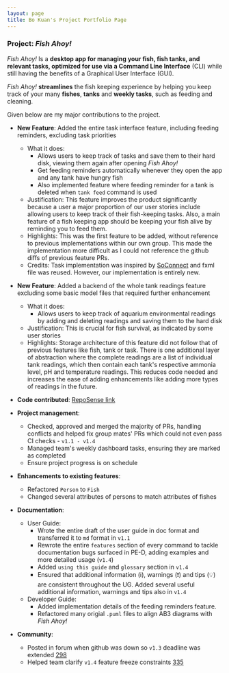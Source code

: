 ```yaml
---
layout: page
title: Bo Kuan's Project Portfolio Page
---
```


### Project: *Fish Ahoy!*

*Fish Ahoy!* Is a **desktop app for managing your fish, fish tanks, and relevant tasks, optimized for use via a Command
Line Interface** (CLI) while still having the benefits of a Graphical User Interface (GUI). <br>

*Fish Ahoy!* **streamlines** the fish keeping experience by helping you keep track of your many **fishes**, **tanks** and
**weekly tasks**, such as feeding and cleaning.

Given below are my major contributions to the project.

* **New Feature**: Added the entire task interface feature, including feeding reminders, excluding task priorities
  * What it does:
    * Allows users to keep track of tasks and save them to their hard disk, viewing them again after opening *Fish Ahoy!*
    * Get feeding reminders automatically whenever they open the app and any tank have hungry fish
    * Also implemented feature where feeding reminder for a tank is deleted when `tank feed` command is used
  * Justification: This feature improves the product significantly because a user a major proportion of our user stories include allowing
users to keep track of their fish-keeping tasks. Also, a main feature of a fish keeping app should be keeping your fish alive
by reminding you to feed them.
  * Highlights: This was the first feature to be added, without reference to previous implementations within our own group.
This made the implementation more difficult as I could not reference the github diffs of previous feature PRs.
  * Credits: Task implementation was inspired by [SoConnect](https://github.com/AY2223S1-CS2103T-W15-1/tp) and fxml file was reused. However, our implementation is entirely new.

* **New Feature**: Added a backend of the whole tank readings feature excluding some basic model files that required further enhancement
  * What it does: 
    * Allows users to keep track of aquarium environmental readings by adding and deleting readings and saving them to the hard disk
  * Justification: This is crucial for fish survival, as indicated by some user stories
  * Highlights: Storage architecture of this feature did not follow that of previous features like fish, tank or task. There is 
one additional layer of abstraction where the complete readings are a list of individual tank readings, which then contain 
each tank's respective ammonia level, pH and temperature readings. This reduces code needed and increases the ease of adding enhancements
like adding more types of readings in the future.

* **Code contributed**: [RepoSense link](https://nus-cs2103-ay2223s2.github.io/tp-dashboard/?search=bokuant&breakdown=true&sort=groupTitle%20dsc&sortWithin=title&since=2023-02-17&timeframe=commit&mergegroup=&groupSelect=groupByRepos&checkedFileTypes=docs~functional-code~test-code~other)

* **Project management**:
  * Checked, approved and merged the majority of PRs, handling conflicts and helped fix group mates' PRs which could not even pass CI checks - `v1.1 - v1.4`
  * Managed team's weekly dashboard tasks, ensuring they are marked as completed
  * Ensure project progress is on schedule

* **Enhancements to existing features**:
  * Refactored `Person` to `Fish`
  * Changed several attributes of persons to match attributes of fishes

* **Documentation**:
  * User Guide:
    * Wrote the entire draft of the user guide in doc format and transferred it to `md` format in `v1.1`
    * Rewrote the entire `features` section of every command to tackle documentation bugs surfaced in PE-D, adding examples and 
more detailed usage (`v1.4`)
    * Added `using this guide` and `glossary` section in `v1.4`
    * Ensured that additional information (:information_source:), warnings (:exclamation:) and tips (:bulb:) are consistent
throughout the UG. Added several useful additional information, warnings and tips also in `v1.4`
  * Developer Guide:
    * Added implementation details of the feeding reminders feature.
    * Refactored many origial `.puml` files to align AB3 diagrams with *Fish Ahoy!*

* **Community**:
  * Posted in forum when github was down so `v1.3` deadline was extended [298](https://github.com/nus-cs2103-AY2223S2/forum/issues/298)
  * Helped team clarify `v1.4` feature freeze constraints [335](https://github.com/nus-cs2103-AY2223S2/forum/issues/335)
  
